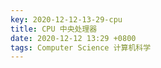 ```yaml
---
key: 2020-12-12-13-29-cpu
title: CPU 中央处理器
date: 2020-12-12 13:29 +0800
tags: Computer Science 计算机科学
---
```




<!--more-->
